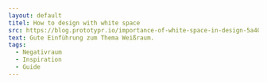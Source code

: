 ```yaml
---
layout: default
titel: How to design with white space
src: https://blog.prototypr.io/importance-of-white-space-in-design-5a40c0e65bfd
text: Gute Einführung zum Thema Weißraum.
tags:
  - Negativraum
  - Inspiration
  - Guide
---
```

